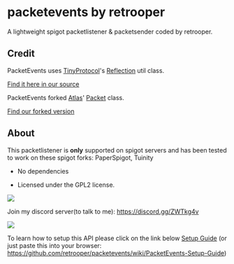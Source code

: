 # packetevents by retrooper

A lightweight spigot packetlistener & packetsender coded by retrooper.

## Credit

PacketEvents uses [TinyProtocol](https://github.com/dmulloy2/ProtocolLib/blob/master/TinyProtocol)'s [Reflection](https://github.com/dmulloy2/ProtocolLib/blob/master/TinyProtocol/src/main/java/com/comphenix/tinyprotocol/Reflection.java) util class.

[Find it here in our source](https://github.com/retrooper/packetevents/blob/master/src/main/java/io/github/retrooper/packetevents/reflectionutils/Reflection.java)

PacketEvents forked [Atlas](https://github.com/funkemunky/Atlas)' [Packet](https://github.com/funkemunky/Atlas/blob/master/AtlasParent/Atlas/src/main/java/cc/funkemunky/api/tinyprotocol/api/Packet.java) class.

[Find our forked version](https://github.com/retrooper/packetevents/blob/master/src/main/java/io/github/retrooper/packetevents/packet/PacketType.java)
## About

This packetlistener is **only** supported on spigot servers and has been tested to work on these spigot forks: PaperSpigot, Tuinity

* No dependencies

* Licensed under the GPL2 license.

[![](https://img.shields.io/badge/License-GPLv2-blue.svg)](https://www.gnu.org/licenses/gpl-2.0)

Join my discord server(to talk to me): https://discord.gg/ZWTkg4v

[![](https://jitpack.io/v/retrooper/packetevents.svg)](https://jitpack.io/#retrooper/packetevents)

To learn how to setup this API please click on the link below
[Setup Guide](https://github.com/retrooper/packetevents/wiki/PacketEvents-Setup-Guide)
(or just paste this into your browser: https://github.com/retrooper/packetevents/wiki/PacketEvents-Setup-Guide)
